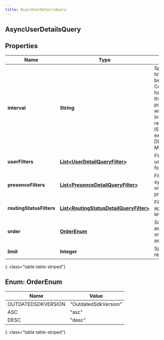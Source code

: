 ```yaml
---
title: AsyncUserDetailsQuery
---
```


## AsyncUserDetailsQuery

## Properties

| Name                     | Type                                                                                                     | Description                                                                                                                                                                                                                                                             | Notes      |
| ------------------------ | -------------------------------------------------------------------------------------------------------- | ----------------------------------------------------------------------------------------------------------------------------------------------------------------------------------------------------------------------------------------------------------------------- | ---------- |
| **interval**             | <!----><!---->**String**<!---->                                                                          | Specifies the date and time range of data being queried. Conversations MUST have started within this time range to potentially be included within the result set. Intervals are represented as an ISO-8601 string. For example: YYYY-MM-DDThh:mm:ss/YYYY-MM-DDThh:mm:ss |            |
| **userFilters**          | <!----><!---->[**List&lt;UserDetailQueryFilter&gt;**](UserDetailQueryFilter.md)<!---->                   | Filters that target the users to retrieve data for                                                                                                                                                                                                                      | [optional] |
| **presenceFilters**      | <!----><!---->[**List&lt;PresenceDetailQueryFilter&gt;**](PresenceDetailQueryFilter.md)<!---->           | Filters that target system and organization presence-level data                                                                                                                                                                                                         | [optional] |
| **routingStatusFilters** | <!----><!---->[**List&lt;RoutingStatusDetailQueryFilter&gt;**](RoutingStatusDetailQueryFilter.md)<!----> | Filters that target agent routing status-level data                                                                                                                                                                                                                     | [optional] |
| **order**                | [**OrderEnum**](#OrderEnum)<!---->                                                                       | Sort the result set in ascending/descending order. Default is ascending                                                                                                                                                                                                 | [optional] |
| **limit**                | <!----><!---->**Integer**<!---->                                                                         | Specify number of results to be returned                                                                                                                                                                                                                                | [optional] |

{: class="table table-striped"}

<a name="OrderEnum"></a>

## Enum: OrderEnum

| Name               | Value                          |
| ------------------ | ------------------------------ |
| OUTDATEDSDKVERSION | &quot;OutdatedSdkVersion&quot; |
| ASC                | &quot;asc&quot;                |
| DESC               | &quot;desc&quot;               |

{: class="table table-striped"}
